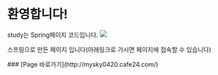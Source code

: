 # 환영합니다!
study는 Spring페이지 코드입니다.
<img src="https://user-images.githubusercontent.com/92001468/157513640-e1ee2a07-6969-4f7d-950b-fa7d59ba76da.gif">
<p>스프링으로 만든 페이지 입니다(아래링크로 가시면 페이지에 접속할 수 있습니다)</p>
### [Page 바로가기](http://mysky0420.cafe24.com/)
